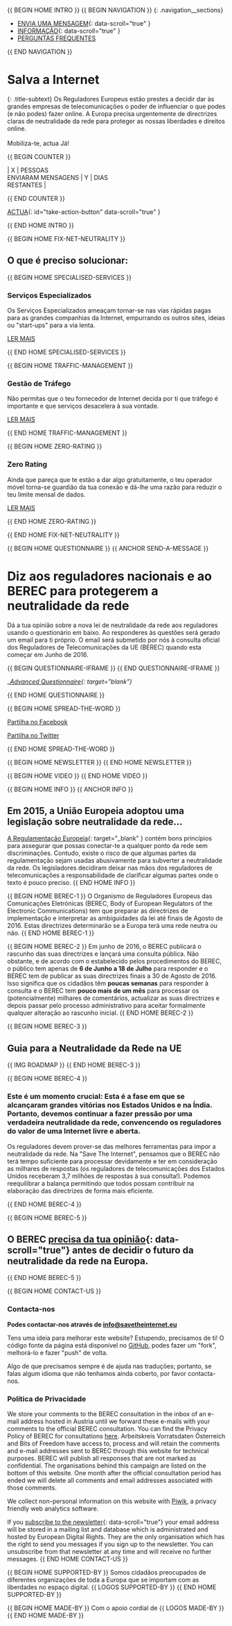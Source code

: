 {{ BEGIN HOME INTRO }}
{{ BEGIN NAVIGATION }}
{: .navigation__sections}
- [ENVIA UMA MENSAGEM](#send-a-message){: data-scroll="true" }
- [INFORMAÇÃO](#info){: data-scroll="true" }
- [PERGUNTAS FREQUENTES](faq)

{{ END NAVIGATION }}

# Salva a Internet

{: .title-subtext}
Os Reguladores Europeus estão prestes a decidir dar às grandes empresas de telecomunicações o poder de influenciar o que podes (e não podes) fazer online. A Europa precisa urgentemente de directrizes claras de neutralidade da rede
para proteger as nossas liberdades e direitos online.
<br><br>
Mobiliza-te, actua Já!

{{ BEGIN COUNTER }}

| X | PESSOAS <br> ENVIARAM MENSAGENS | Y | DIAS <br> RESTANTES |

{{ END COUNTER }}

[ACTUA](#send-a-message){: id="take-action-button" data-scroll="true" }

{{ END HOME INTRO }}

{{ BEGIN HOME FIX-NET-NEUTRALITY }}

## O que é preciso solucionar:

{{ BEGIN HOME SPECIALISED-SERVICES }}

### Serviços Especializados

Os Serviços Especializados ameaçam tornar-se nas vias rápidas pagas para as grandes companhias da Internet, empurrando os outros sites, ideias ou "start-ups" para a via lenta.

[LER MAIS](faq/#o-que-sao-servicos-especializados)

{{ END HOME SPECIALISED-SERVICES }}

{{ BEGIN HOME TRAFFIC-MANAGEMENT }}

### Gestão de Tráfego

Não permitas que o teu fornecedor de Internet decida por ti que tráfego é importante e que serviços desacelera à sua vontade.

[LER MAIS](faq/#o-que-e-gestao-de-trafego)

{{ END HOME TRAFFIC-MANAGEMENT }}

{{ BEGIN HOME ZERO-RATING }}

### Zero Rating

Ainda que pareça que te estão a dar algo gratuitamente, o teu operador móvel torna-se guardião da tua conexão e dá-lhe uma razão para reduzir o teu limite mensal de dados.

[LER MAIS](faq/#o-que-e-zero-rating)

{{ END HOME ZERO-RATING }}

{{ END HOME FIX-NET-NEUTRALITY }}


{{ BEGIN HOME QUESTIONNAIRE }}
{{ ANCHOR SEND-A-MESSAGE }}

# Diz aos reguladores nacionais e ao BEREC para protegerem a neutralidade da rede

Dá a tua opinião sobre a nova lei de neutralidade da rede aos reguladores usando o questionário em baixo. Ao responderes às questões será gerado um email para ti próprio. O email será submetido por nós à consulta oficial dos Reguladores de Telecomunicações da UE (BEREC) quando esta começar em Junho de 2016.

{{ BEGIN QUESTIONNAIRE-IFRAME }}
{{ END QUESTIONNAIRE-IFRAME }}

__[Advanced Questionnaire](https://consultation.savetheinternet.eu/advanced/){: target="_blank"}__

{{ END HOME QUESTIONNAIRE }}

{{ BEGIN HOME SPREAD-THE-WORD }}

[Partilha no Facebook](http://www.facebook.com/sharer/sharer.php?s=100&p%5Burl%5D=http://www.savetheinternet.eu/&p%5Bimages%5D%5B0%5D=http://www.savetheinternet.eu/img/thumbnail.png&p%5Btitle%5D=Help%20Save%20the%20Internet&p%5Bsummary%5D=Your%20freedom%20online%20is%20threatened%20by%20EU%20proposals.%20The%20fight%20for%20an%20open%20Internet%20is%20happening%20right%20now%20in%20Brussels.)

[Partilha no Twitter](https://twitter.com/intent/tweet?text=Help%20save%20the%20internet.%20Tell%20your%20regulator%20to%20safeguard%20net%20neutrality.%20http%3A%2F%2Fwww.savetheinternet.eu%2F%20%23SaveTheInternet)

{{ END HOME SPREAD-THE-WORD }}

{{ BEGIN HOME NEWSLETTER }}
{{ END HOME NEWSLETTER }}

{{ BEGIN HOME VIDEO }}
{{ END HOME VIDEO }}

{{ BEGIN HOME INFO }}
{{ ANCHOR INFO }}
## Em 2015, a União Europeia adoptou uma legislação sobre neutralidade da rede...

[A Regulamentação Europeia](http://eur-lex.europa.eu/legal-content/PT/TXT/?uri=CELEX:32015R2120){: target="_blank" } contém bons princípios para assegurar que possas conectar-te a qualquer ponto da rede sem discriminações. Contudo, existe o risco de que algumas partes da regulamentação sejam usadas abusivamente para subverter a neutralidade da rede. Os legisladores decidiram deixar nas mãos dos reguladores de telecomunicações a responsabilidade de clarificar algumas partes onde o texto é pouco preciso.
{{ END HOME INFO }}


{{ BEGIN HOME BEREC-1 }}
O Organismo de Reguladores Europeus das Comunicações Eletrónicas (BEREC, Body of European Regulators of the Electronic Communications) tem que preparar as directrizes de implementação e interpretar as ambiguidades da lei até finais de Agosto de 2016. Estas directrizes determinarão se a Europa terá uma rede neutra ou não.
{{ END HOME BEREC-1 }}

{{ BEGIN HOME BEREC-2 }}
Em junho de 2016, o BEREC publicará o rascunho das suas directrizes e lançará uma consulta pública. Não obstante, e de acordo com o estabelecido pelos procedimentos do BEREC, o público tem apenas de __6 de Junho a 18 de Julho__ para responder e o BEREC tem de publicar as suas directrizes finais a 30 de Agosto de 2016. Isso significa que os cidadãos têm __poucas semanas__ para responder à consulta e o BEREC tem __pouco mais de um mês__ para processar os (potencialmente) milhares de comentários, actualizar as suas directrizes e depois passar pelo  processo administrativo para aceitar formalmente qualquer alteração ao rascunho inicial.
{{ END HOME BEREC-2 }}

{{ BEGIN HOME BEREC-3 }}
## Guia para a Neutralidade da Rede na UE
{{ IMG ROADMAP }}
{{ END HOME BEREC-3 }}

{{ BEGIN HOME BEREC-4 }}
### __Este é um momento crucial: Esta é a fase em que se alcançaram grandes vitórias nos Estados Unidos e na Índia. Portanto, devemos continuar a fazer pressão por uma verdadeira neutralidade da rede, convencendo os reguladores do valor de uma Internet livre e aberta.__

Os reguladores devem prover-se das melhores ferramentas para impor a neutralidade da rede. Na "Save The Internet", pensamos que o BEREC não terá tempo suficiente para processar devidamente e ter em consideração as milhares de respostas (os reguladores de telecomunicações dos Estados Unidos receberam 3,7 milhões de respostas à sua consulta!). Podemos reequilibrar a balança permitindo que todos possam contribuir na elaboração das directrizes de forma mais eficiente.

{{ END HOME BEREC-4 }}

{{ BEGIN HOME BEREC-5 }}
## O BEREC [precisa da tua opinião](#send-a-message){: data-scroll="true"} antes de decidir o futuro da neutralidade da rede na Europa.
{{ END HOME BEREC-5 }}

{{ BEGIN HOME CONTACT-US }}
### Contacta-nos

__Podes contactar-nos através de [info@savetheinternet.eu](mailto:info@savetheinternet.eu)__

Tens uma ideia para melhorar este website? Estupendo, precisamos de ti! O código fonte da página está disponível no [GitHub](https://github.com/Netzfreiheit/STI-UI), podes fazer um "fork", melhorá-lo e fazer "push" de volta.

Algo de que precisamos sempre é de ajuda nas traduções; portanto, se falas algum idioma que não tenhamos ainda coberto, por favor contacta-nos.

### Política de Privacidade

We store your comments to the BEREC consultation in the inbox of an e-mail address hosted in Austria until we forward these e-mails with your comments to the official BEREC consultation. You can find the Privacy Policy of BEREC for consultations [here](http://berec.europa.eu/eng/document_register/subject_matter/berec_office/download/0/4615-privacy-statement-berec-office-policy-do_0.pdf). Arbeitskreis Vorratsdaten Österreich and Bits of Freedom have access to, process and will retain the comments and e-mail addresses sent to BEREC through this website for technical purposes. BEREC will publish all responses that are not marked as confidential. The organisations behind this campaign are listed on the bottom of this website. One month after the official consultation period has ended we will delete all comments and email addresses associated with those comments.

We collect non-personal information on this website with [Piwik](https://piwik.org/), a privacy friendly web analytics software.

If you [subscribe to the newsletter](#subscribe-to-newsletter){: data-scroll="true"} your email address will be stored in a mailing list and database which is administrated and hosted by European Digital Rights. They are the only organisation which has the right to send you messages if you sign up to the newsletter. You can unsubscribe from that newsletter at any time and will receive no further messages. 
{{ END HOME CONTACT-US }}

{{ BEGIN HOME SUPPORTED-BY }}
Somos cidadãos preocupados de diferentes organizações de toda a Europa que se importam com as liberdades no espaço digital.
{{ LOGOS SUPPORTED-BY }}
{{ END HOME SUPPORTED-BY }}

{{ BEGIN HOME MADE-BY }}
Com o apoio cordial de
{{ LOGOS MADE-BY }}
{{ END HOME MADE-BY }}
